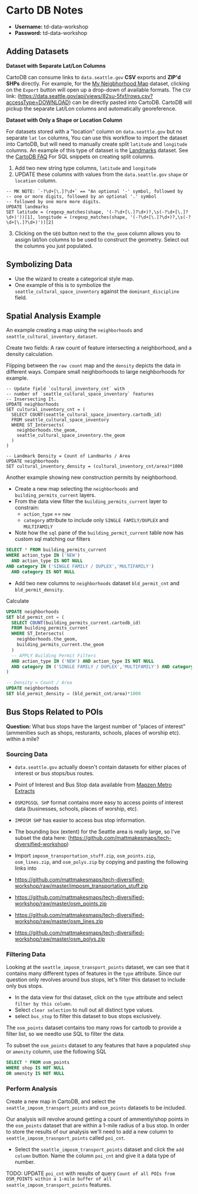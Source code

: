 # Carto DB Notes

- **Username:** td-data-workshop
- **Password:** td-data-workshop

## Adding Datasets

**Dataset with Separate Lat/Lon Columns**

CartoDB can consume links to `data.seattle.gov` **CSV** exports and **ZIP'd SHPs** directly.
For example, for the [My Neigbhorhood Map](https://data.seattle.gov/Community/My-Neighborhood-Map/82su-5fxf)
dataset, clicking on the `Export` button will open up a drop-down of available formats. The `CSV` link:
 (https://data.seattle.gov/api/views/82su-5fxf/rows.csv?accessType=DOWNLOAD) can be directly pasted into
CartoDB. CartoDB will pickup the separate Lat/Lon columns and automatically georeference.

**Dataset with Only a Shape or Location Column**

For datasets stored with a "location" column on `data.seattle.gov` but no separate `lat` `lon` columns,
You can use this workflow to import the dataset into CartoDB, but will need to manually create split `latitude` and `longitude`
columns. An example of this type of dataset is the [Landmarks](https://data.seattle.gov/Community/Landmarks/7nqc-eijt)
dataset. See the [CartoDB FAQ](https://docs.carto.pageospatial.com/faqs.html) For SQL snippets on creating split columns.

1. Add two new string type columns, `latitude` and `longitude`
2. UPDATE these columns with values from the `data.seattle.gov` `shape` or `location` column.

```
-- MK NOTE: `-?\d+[\.]?\d+` == "An optional '-' symbol, followed by 
-- one or more digits, followed by an optional '.' symbol
-- followed by one more more digits.
UPDATE landmarks
SET latitude = (regexp_matches(shape, '(-?\d+[\.]?\d+)?,\s(-?\d+[\.]?\d+)'))[1], longitude = (regexp_matches(shape, '(-?\d+[\.]?\d+)?,\s(-?\d+[\.]?\d+)'))[2]
```

3. Clicking on the `GEO` button next to the `the_geom` column allows
you to assign lat/lon columns to be used to construct the geometry. Select
out the columns you just populated.

## Symbolizing Data

- Use the wizard to create a categorical style map.
- One example of this is to symbolize the `seattle_cultural_space_inventory` against the `dominant_discipline` field.

## Spatial Analysis Example

An example creating a map using the `neighborhoods` and `seattle_cultural_inventory_dataset`.

Create two fields: A raw count of feature intersecting a neighborhood, and a density calculation.

Flipping between the `raw count` map and the `density` depicts the data in different ways. Compare small neighborhoods to large neighborhoods for example.

```
-- Update field `cultural_inventory_cnt` with
-- number of `seattle_cultural_space_inventory` features
-- Insersecting It.
UPDATE neighborhoods
SET cultural_inventory_cnt = (
  SELECT COUNT(seattle_cultural_space_inventory.cartodb_id)
  FROM seattle_cultural_space_inventory
  WHERE ST_Intersects(
    neighborhoods.the_geom,
    seattle_cultural_space_inventory.the_geom
  )
)

-- Landmark Density = Count of Landmarks / Area
UPDATE neighborhoods
SET cultural_inventory_density = (cultural_inventory_cnt/area)*1000
```

Another example showing new construction permits by neighborhood.

- Create a new map selecting the `neighborhoods` and `building_permits_current` layers.
- From the data view filter the `building_permits_current` layer to constrain:
  - `action_type` == `new`
  - `category` attribute to include only `SINGLE FAMILY/DUPLEX` and `MULTIFAMILY`
- Note how the `sql` pane of the `building_permit_current` table now has custom sql matching our filters

```sql
SELECT * FROM building_permits_current
WHERE action_type IN ('NEW') 
  AND action_type IS NOT NULL
AND category IN ('SINGLE FAMILY / DUPLEX','MULTIFAMILY') 
  AND category IS NOT NULL
```

- Add two new columns to `neighborhoods` dataset `bld_permit_cnt` and `bld_permit_density`.

Calculate
```sql
UPDATE neighborhoods
SET bld_permit_cnt = (
  SELECT COUNT(building_permits_current.cartodb_id)
  FROM building_permits_current
  WHERE ST_Intersects(
    neighborhoods.the_geom,
    building_permits_current.the_geom
  ) 
  -- APPLY Building Permit Filters
  AND action_type IN ('NEW') AND action_type IS NOT NULL
  AND category IN ('SINGLE FAMILY / DUPLEX','MULTIFAMILY') AND category IS NOT NULL
)

-- Density = Count / Area
UPDATE neighborhoods
SET bld_permit_density = (bld_permit_cnt/area)*1000
```

## Bus Stops Related to POIs

**Question:** What bus stops have the largest number of "places of interest"
  (ammenities such as shops, resturants, schools, places of worship etc).
  within a mile?

### Sourcing Data

- `data.seattle.gov` actually doesn't contain datasets for either places
  of interest or bus stops/bus routes.
- Point of Interest and Bus Stop data available from [Mapzen
  Metro Extracts](https://mapzen.com/data/metro-extracts/)
- `OSM2PGSQL SHP` format contains more easy to access points
  of interest data (businesses, schools, places of worship, etc).
- `IMPOSM SHP` has easier to access bus stop information.

- The bounding box (extent) for the Seattle area is really large, so
  I've subset the data here: (https://github.com/mattmakesmaps/tech-diversified-workshop)
- Import `imposm_transportation_stuff.zip`, `osm_points.zip`, `osm_lines.zip`, and `osm_polys.zip` by copying and pasting the following links into
 - https://github.com/mattmakesmaps/tech-diversified-workshop/raw/master/imposm_transportation_stuff.zip
 - https://github.com/mattmakesmaps/tech-diversified-workshop/raw/master/osm_points.zip
 - https://github.com/mattmakesmaps/tech-diversified-workshop/raw/master/osm_lines.zip
 - https://github.com/mattmakesmaps/tech-diversified-workshop/raw/master/osm_polys.zip

### Filtering Data

Looking at the `seattle_imposm_transport_points` dataset, we can see
that it contains many different types of features in the `type`
attribute. Since our question only revolves around bus stops, let's
filter this dataset to include only bus stops.

- In the data view for thsi dataset, click on the `type` attribute and
  select `filter by this column`.
- Select `clear selection` to null out all distinct type values.
- select `bus_stop` to filter this dataset to bus stops exclusively.

The `osm_points` dataset contains too many rows for cartodb to provide
a filter list, so we needto use SQL to filter the data.

To subset the `osm_points` dataset to any features that have a populated
`shop` or `amenity` column, use the following SQL

```sql
SELECT * FROM osm_points
WHERE shop IS NOT NULL
OR amenity IS NOT NULL
```

### Perform Analysis

Create a new map in CartoDB, and select the `seattle_imposm_transport_points`
and `osm_points` datasets to be included.

Our analysis will revolve around getting a count of ammentiy/shop points
in the `osm_points` dataset that are within a 1-mile radius of a bus stop.
In order to store the results of our analysis we'll need to add a new
column to `seattle_imposm_trasnport_points` called `poi_cnt`.

- Select the `seattle_imposm_transport_points` dataset and click the
`add column` button. Name the column `poi_cnt` and give it a data type
of number.

TODO: UPDATE `poi_cnt` with results of query `Count of all POIs from OSM_POINTS within a 1-mile buffer of all seattle_imposm_transport_points` features.
